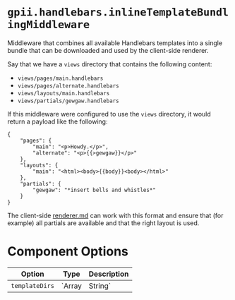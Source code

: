 # `gpii.handlebars.inlineTemplateBundlingMiddleware`

Middleware that combines all available Handlebars templates into a single bundle that can be downloaded and used
by the client-side renderer.

Say that we have a `views` directory that contains the following content:

* `views/pages/main.handlebars`
* `views/pages/alternate.handlebars`
* `views/layouts/main.handlebars`
* `views/partials/gewgaw.handlebars`

If this middleware were configured to use the `views` directory, it would return a payload like the following:

```
{
    "pages": {
        "main": "<p>Howdy.</p>",
        "alternate": "<p>{{>gewgaw}}</p>"
    },
    "layouts": {
        "main": "<html><body>{{body}}<body></html>"
    },
    "partials": {
        "gewgaw": "*insert bells and whistles*"
    }
}
```
The client-side [renderer.md](renderer) can work with this format and ensure that (for example) all partials are
available and that the right layout is used.

# Component Options

| Option         | Type             | Description |
| -------------- | ---------------- | ----------- |
| `templateDirs` | `Array | String` | A list of template directories that contain handlebars layouts, pages, and partials.  These can either be full paths or (better) paths relative to a particular package, as in `%gpii-handlebars/src/templates`. |


